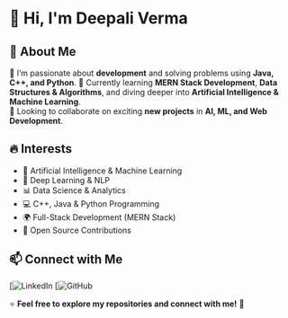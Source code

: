 # 👋 Hi, I'm Deepali Verma

## 🚀 About Me

👀 I’m passionate about **development** and solving problems using **Java, C++, and Python**. 
🌱 Currently learning **MERN Stack Development**, **Data Structures & Algorithms**, and diving deeper into **Artificial Intelligence & Machine Learning**.  
👯 Looking to collaborate on exciting **new projects** in **AI, ML, and Web Development**.

## 🔥 Interests  
- 🤖 Artificial Intelligence & Machine Learning  
- 🧠 Deep Learning & NLP  
- 📊 Data Science & Analytics  
- 💻 C++, Java & Python Programming  
- 🌍 Full-Stack Development (MERN Stack)  
- 🚀 Open Source Contributions  

## 📫 Connect with Me  
[![LinkedIn](https://www.linkedin.com/in/deepali-verma-075978257/)
[![GitHub](https://github.com/Deepali73)

⭐ **Feel free to explore my repositories and connect with me!** 🚀  


